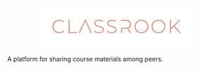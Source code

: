 
<p align="center">
  <img width="350"  src="./img/classrook.png">
</p>

A platform for sharing course materials among peers.

